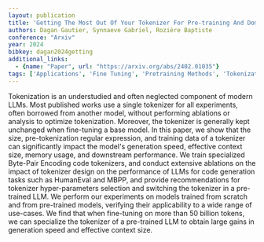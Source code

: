 ```yaml
---
layout: publication
title: 'Getting The Most Out Of Your Tokenizer For Pre-training And Domain Adaptation'
authors: Dagan Gautier, Synnaeve Gabriel, Rozière Baptiste
conference: "Arxiv"
year: 2024
bibkey: dagan2024getting
additional_links:
  - {name: "Paper", url: "https://arxiv.org/abs/2402.01035"}
tags: ['Applications', 'Fine Tuning', 'Pretraining Methods', 'Tokenization', 'Training Techniques']
---
```

Tokenization is an understudied and often neglected component of modern LLMs.
Most published works use a single tokenizer for all experiments, often borrowed
from another model, without performing ablations or analysis to optimize
tokenization. Moreover, the tokenizer is generally kept unchanged when
fine-tuning a base model. In this paper, we show that the size,
pre-tokenization regular expression, and training data of a tokenizer can
significantly impact the model's generation speed, effective context size,
memory usage, and downstream performance. We train specialized Byte-Pair
Encoding code tokenizers, and conduct extensive ablations on the impact of
tokenizer design on the performance of LLMs for code generation tasks such as
HumanEval and MBPP, and provide recommendations for tokenizer hyper-parameters
selection and switching the tokenizer in a pre-trained LLM. We perform our
experiments on models trained from scratch and from pre-trained models,
verifying their applicability to a wide range of use-cases. We find that when
fine-tuning on more than 50 billion tokens, we can specialize the tokenizer of
a pre-trained LLM to obtain large gains in generation speed and effective
context size.
